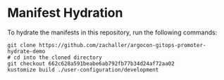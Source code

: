# Manifest Hydration

To hydrate the manifests in this repository, run the following commands:

```shell
git clone https://github.com/zachaller/argocon-gitops-promoter-hydrate-demo
# cd into the cloned directory
git checkout 662c628a591beabe6ab792fb77b34d24af72aa02
kustomize build ./user-configuration/development
```
